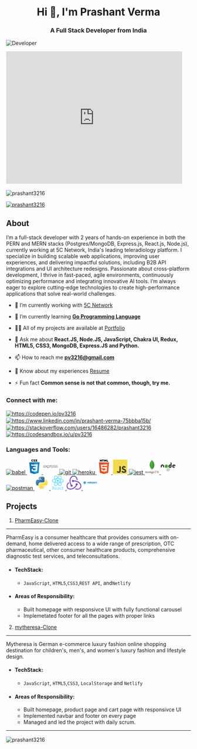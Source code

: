 <h1 align="center">Hi 👋, I'm Prashant Verma</h1>
<h3 align="center">A Full Stack Developer from India</h3>

![Developer](https://media1.giphy.com/media/qgQUggAC3Pfv687qPC/giphy.gif)
<iframe src="https://giphy.com/embed/vzO0Vc8b2VBLi" width="480" height="360" style="" frameBorder="0" class="giphy-embed" allowFullScreen></iframe>


<p align="left"> <img src="https://komarev.com/ghpvc/?username=prashant3216&label=Profile%20views&color=0e75b6&style=flat" alt="prashant3216" /> </p>

<p align="left"> <a href="https://github.com/ryo-ma/github-profile-trophy"><img src="https://github-profile-trophy.vercel.app/?username=prashant3216" alt="prashant3216" /></a> </p>


## About
I’m a full-stack developer with 2 years of hands-on experience in both the PERN and MERN stacks (Postgres/MongoDB, Express.js, React.js, Node.js), currently working at 5C Network, India's leading teleradiology platform. I specialize in building scalable web applications, improving user experiences, and delivering impactful solutions, including B2B API integrations and UI architecture redesigns. Passionate about cross-platform development, I thrive in fast-paced, agile environments, continuously optimizing performance and integrating innovative AI tools. I’m always eager to explore cutting-edge technologies to create high-performance applications that solve real-world challenges.

- 🔭 I’m currently working with [5C Network](https://www.linkedin.com/company/5c-network/mycompany/)

- 🌱 I’m currently learning [**Go Programming Language**](https://go.dev/)

- 👨‍💻 All of my projects are available at [Portfolio](prashant3216.github.io)

- 💬 Ask me about **React.JS, Node.JS, JavaScript, Chakra UI, Redux, HTML5, CSS3, MongoDB, Express.JS and Python.**

- 📫 How to reach me **pv3216@gmail.com**

- 📄 Know about my experiences [Resume](https://drive.google.com/file/d/1Ab_UQBpF6AJwXdrMTw6MB6Cmz3uwsJbp/view?usp=sharing)

- ⚡ Fun fact **Common sense is not that common, though, try me.**

<h3 align="left">Connect with me:</h3>
<p align="left">
<a href="https://codepen.io/Pv3216" target="_blank"><img align="center" src="https://raw.githubusercontent.com/rahuldkjain/github-profile-readme-generator/master/src/images/icons/Social/codepen.svg" alt="https://codepen.io/pv3216" height="30" width="40" /></a>
<a href="https://www.linkedin.com/in/prashant-verma-75bbba15b/" target="_blank"><img align="center" src="https://raw.githubusercontent.com/rahuldkjain/github-profile-readme-generator/master/src/images/icons/Social/linked-in-alt.svg" alt="https://www.linkedin.com/in/prashant-verma-75bbba15b/" height="30" width="40" /></a>
<a href="https://stackoverflow.com/users/16486282/prashant3216" target="_blank"><img align="center" src="https://raw.githubusercontent.com/rahuldkjain/github-profile-readme-generator/master/src/images/icons/Social/stack-overflow.svg" alt="https://stackoverflow.com/users/16486282/prashant3216" height="30" width="40" /></a>
<a href="https://codesandbox.io/u/pv3216" target="_blank"><img align="center" src="https://raw.githubusercontent.com/rahuldkjain/github-profile-readme-generator/master/src/images/icons/Social/codesandbox.svg" alt="https://codesandbox.io/u/pv3216" height="30" width="40" /></a>
</p>

<h3 align="left">Languages and Tools:</h3>
<p align="left"> <a href="https://babeljs.io/" target="_blank" rel="noreferrer"> <img src="https://www.vectorlogo.zone/logos/babeljs/babeljs-icon.svg" alt="babel" width="40" height="40"/> </a> <a href="https://www.w3schools.com/css/" target="_blank" rel="noreferrer"> <img src="https://raw.githubusercontent.com/devicons/devicon/master/icons/css3/css3-original-wordmark.svg" alt="css3" width="40" height="40"/> </a> <a href="https://expressjs.com" target="_blank" rel="noreferrer"> <img src="https://raw.githubusercontent.com/devicons/devicon/master/icons/express/express-original-wordmark.svg" alt="express" width="40" height="40"/> </a> <a href="https://git-scm.com/" target="_blank" rel="noreferrer"> <img src="https://www.vectorlogo.zone/logos/git-scm/git-scm-icon.svg" alt="git" width="40" height="40"/> </a> <a href="https://heroku.com" target="_blank" rel="noreferrer"> <img src="https://www.vectorlogo.zone/logos/heroku/heroku-icon.svg" alt="heroku" width="40" height="40"/> </a> <a href="https://www.w3.org/html/" target="_blank" rel="noreferrer"> <img src="https://raw.githubusercontent.com/devicons/devicon/master/icons/html5/html5-original-wordmark.svg" alt="html5" width="40" height="40"/> </a> <a href="https://developer.mozilla.org/en-US/docs/Web/JavaScript" target="_blank" rel="noreferrer"> <img src="https://raw.githubusercontent.com/devicons/devicon/master/icons/javascript/javascript-original.svg" alt="javascript" width="40" height="40"/> </a> <a href="https://jestjs.io" target="_blank" rel="noreferrer"> <img src="https://www.vectorlogo.zone/logos/jestjsio/jestjsio-icon.svg" alt="jest" width="40" height="40"/> </a> <a href="https://www.mongodb.com/" target="_blank" rel="noreferrer"> <img src="https://raw.githubusercontent.com/devicons/devicon/master/icons/mongodb/mongodb-original-wordmark.svg" alt="mongodb" width="40" height="40"/> </a> <a href="https://nodejs.org" target="_blank" rel="noreferrer"> <img src="https://raw.githubusercontent.com/devicons/devicon/master/icons/nodejs/nodejs-original-wordmark.svg" alt="nodejs" width="40" height="40"/> </a> <a href="https://postman.com" target="_blank" rel="noreferrer"> <img src="https://www.vectorlogo.zone/logos/getpostman/getpostman-icon.svg" alt="postman" width="40" height="40"/> </a> <a href="https://www.python.org" target="_blank" rel="noreferrer"> <img src="https://raw.githubusercontent.com/devicons/devicon/master/icons/python/python-original.svg" alt="python" width="40" height="40"/> </a> <a href="https://reactjs.org/" target="_blank" rel="noreferrer"> <img src="https://raw.githubusercontent.com/devicons/devicon/master/icons/react/react-original-wordmark.svg" alt="react" width="40" height="40"/> </a> <a href="https://redux.js.org" target="_blank" rel="noreferrer"> <img src="https://raw.githubusercontent.com/devicons/devicon/master/icons/redux/redux-original.svg" alt="redux" width="40" height="40"/> </a> <a href="https://webpack.js.org" target="_blank" rel="noreferrer"> <img src="https://raw.githubusercontent.com/devicons/devicon/d00d0969292a6569d45b06d3f350f463a0107b0d/icons/webpack/webpack-original-wordmark.svg" alt="webpack" width="40" height="40"/> </a> </p>

## Projects

1. [PharmEasy-Clone](https://github.com/Prashant3216/PharmEasy-clone)
- - -
PharmEasy is a consumer healthcare that provides consumers with on-demand, home delivered access to a wide range of prescription, OTC pharmaceutical, other consumer healthcare products, comprehensive diagnostic test services, and teleconsultations.
 *  #### TechStack:
    * `JavaScript`, `HTML5`,`CSS3`,`REST API`, and`Netlify`
 *  #### Areas of Responsibility:
    * Built homepage with responsivce UI with fully functional carousel
    * Implemetated footer for all the pages with proper links
2. [mytheresa-Clone](https://github.com/Prashant3216/mytheresa-clone)
- - -
Mytheresa is German e-commerce luxury fashion online shopping destination for children's, men's, and women's luxury fashion and lifestyle design.
 *  #### TechStack:
    * `JavaScript`, `HTML5`,`CSS3`, `LocalStorage` and `Netlify`
 *  #### Areas of Responsibility:
    * Built homepage, product page and cart page with responsivce UI
    * Implemented navbar and footer on every page
    * Managed and led the project with daily scrum. 
- - -
 
<!-- <p><img align="left" src="https://github-readme-stats.vercel.app/api/top-langs?username=prashant3216&show_icons=true&locale=en&layout=compact" alt="prashant3216" /></p> -->

<!-- <p>&nbsp;<img align="center" src="https://github-readme-stats.vercel.app/api?username=prashant3216&show_icons=true&locale=en" alt="prashant3216" /></p> -->

<p><img align="center" src="https://github-readme-streak-stats.herokuapp.com/?user=prashant3216&" alt="prashant3216" /></p>
